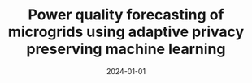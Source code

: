 ---
title: "Power quality forecasting of microgrids using adaptive privacy preserving machine learning"
authors: "M. Ali, A. Kumar, and B. J. Choi"
date: 2024-01-01
venue: "Applied Cryptography and Network Security Workshops"
publisher: "Springer Nature Switzerland"
pages: "235–245"
doi: "https://doi.org/10.1007/978-3-031-61486-6_14"
type: "conferences"
--- 